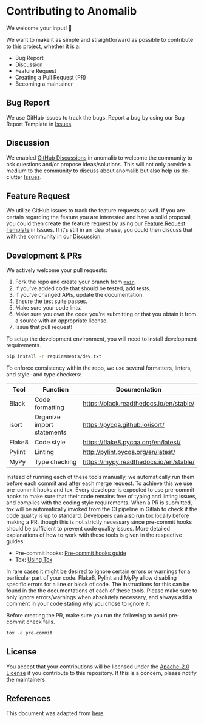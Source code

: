 # Contributing to Anomalib

We welcome your input! 👐

We want to make it as simple and straightforward as possible to contribute to this project, whether it is a:

- Bug Report
- Discussion
- Feature Request
- Creating a Pull Request (PR)
- Becoming a maintainer

## Bug Report

We use GitHub issues to track the bugs. Report a bug by using our Bug Report Template in [Issues](https://github.com/openvinotoolkit/anomalib/issues/new?assignees=&labels=&template=bug_report.md).

## Discussion

We enabled [GitHub Discussions](https://github.com/openvinotoolkit/anomalib/discussions/) in anomalib to welcome the community to ask questions and/or propose ideas/solutions. This will not only provide a medium to the community to discuss about anomalib but also help us de-clutter [Issues](https://github.com/openvinotoolkit/anomalib/issues/new?assignees=&labels=&template=bug_report.md).

## Feature Request

We utilize GitHub issues to track the feature requests as well. If you are certain regarding the feature you are interested and have a solid proposal, you could then create the feature request by using our [Feature Request Template](https://github.com/openvinotoolkit/anomalib/issues/new?assignees=&labels=&template=feature_request.md) in Issues. If it's still in an idea phase, you could then discuss that with the community in our [Discussion](https://github.com/openvinotoolkit/anomalib/discussions/categories/ideas).

## Development & PRs

We actively welcome your pull requests:

1. Fork the repo and create your branch from [`main`](https://github.com/openvinotoolkit/anomalib/tree/main).
1. If you've added code that should be tested, add tests.
1. If you've changed APIs, update the documentation.
1. Ensure the test suite passes.
1. Make sure your code lints.
1. Make sure you own the code you're submitting or that you obtain it from a source with an appropriate license.
1. Issue that pull request!

To setup the development environment, you will need to install development requirements.

```bash
pip install -r requirements/dev.txt
```

To enforce consistency within the repo, we use several formatters, linters, and style- and type checkers:

| Tool   | Function                   | Documentation                             |
| ------ | -------------------------- | ----------------------------------------- |
| Black  | Code formatting            | <https://black.readthedocs.io/en/stable/> |
| isort  | Organize import statements | <https://pycqa.github.io/isort/>          |
| Flake8 | Code style                 | <https://flake8.pycqa.org/en/latest/>     |
| Pylint | Linting                    | <http://pylint.pycqa.org/en/latest/>      |
| MyPy   | Type checking              | <https://mypy.readthedocs.io/en/stable/>  |

Instead of running each of these tools manually, we automatically run them before each commit and after each merge request. To achieve this we use pre-commit hooks and tox. Every developer is expected to use pre-commit hooks to make sure that their code remains free of typing and linting issues, and complies with the coding style requirements. When a PR is submitted, tox will be automatically invoked from the CI pipeline in Gitlab to check if the code quality is up to standard. Developers can also run tox locally before making a PR, though this is not strictly necessary since pre-commit hooks should be sufficient to prevent code quality issues. More detailed explanations of how to work with these tools is given in the respective guides:

- Pre-commit hooks: [Pre-commit hooks guide](https://openvinotoolkit.github.io/anomalib/guides/using_pre_commit.html#pre-commit-hooks)
- Tox: [Using Tox](https://openvinotoolkit.github.io/anomalib/guides/using_tox.html#using-tox)

In rare cases it might be desired to ignore certain errors or warnings for a particular part of your code. Flake8, Pylint and MyPy allow disabling specific errors for a line or block of code. The instructions for this can be found in the the documentations of each of these tools. Please make sure to only ignore errors/warnings when absolutely necessary, and always add a comment in your code stating why you chose to ignore it.

Before creating the PR, make sure you run the following to avoid pre-commit check fails.

```bash
tox -e pre-commit
```

## License

You accept that your contributions will be licensed under the [Apache-2.0 License](https://choosealicense.com/licenses/apache-2.0/) if you contribute to this repository. If this is a concern, please notify the maintainers.

## References

This document was adapted from [here](https://gist.github.com/briandk/3d2e8b3ec8daf5a27a62).
